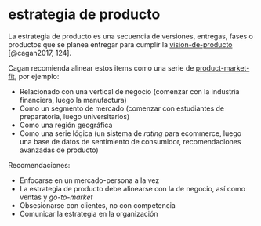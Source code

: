 # estrategia de producto

La estrategia de producto es una secuencia de versiones, entregas, fases o productos que se planea entregar para cumplir la [vision-de-producto](vision-de-producto.md) [@cagan2017, 124].

Cagan recomienda alinear estos items como una serie de [product-market-fit](product-market-fit.md), por ejemplo:

* Relacionado con una vertical de negocio (comenzar con la industria financiera, luego la manufactura)
* Como un segmento de mercado (comenzar con estudiantes de preparatoria, luego universitarios)
* Como una región geográfica
* Como una serie lógica (un sistema de *rating* para ecommerce, luego una base de datos de sentimiento de consumidor, recomendaciones avanzadas de producto)

Recomendaciones:

* Enfocarse en un mercado-persona a la vez
* La estrategia de producto debe alinearse con la de negocio, así como ventas y *go-to-market*
* Obsesionarse con clientes, no con competencia
* Comunicar la estrategia en la organización
